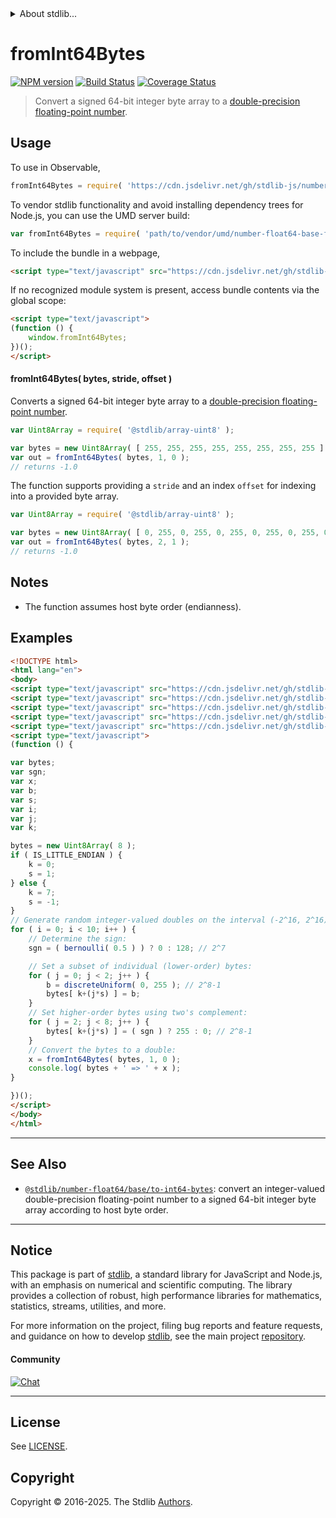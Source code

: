 <!--

@license Apache-2.0

Copyright (c) 2021 The Stdlib Authors.

Licensed under the Apache License, Version 2.0 (the "License");
you may not use this file except in compliance with the License.
You may obtain a copy of the License at

   http://www.apache.org/licenses/LICENSE-2.0

Unless required by applicable law or agreed to in writing, software
distributed under the License is distributed on an "AS IS" BASIS,
WITHOUT WARRANTIES OR CONDITIONS OF ANY KIND, either express or implied.
See the License for the specific language governing permissions and
limitations under the License.

-->


<details>
  <summary>
    About stdlib...
  </summary>
  <p>We believe in a future in which the web is a preferred environment for numerical computation. To help realize this future, we've built stdlib. stdlib is a standard library, with an emphasis on numerical and scientific computation, written in JavaScript (and C) for execution in browsers and in Node.js.</p>
  <p>The library is fully decomposable, being architected in such a way that you can swap out and mix and match APIs and functionality to cater to your exact preferences and use cases.</p>
  <p>When you use stdlib, you can be absolutely certain that you are using the most thorough, rigorous, well-written, studied, documented, tested, measured, and high-quality code out there.</p>
  <p>To join us in bringing numerical computing to the web, get started by checking us out on <a href="https://github.com/stdlib-js/stdlib">GitHub</a>, and please consider <a href="https://opencollective.com/stdlib">financially supporting stdlib</a>. We greatly appreciate your continued support!</p>
</details>

# fromInt64Bytes

[![NPM version][npm-image]][npm-url] [![Build Status][test-image]][test-url] [![Coverage Status][coverage-image]][coverage-url] <!-- [![dependencies][dependencies-image]][dependencies-url] -->

> Convert a signed 64-bit integer byte array to a [double-precision floating-point number][ieee754].



<section class="usage">

## Usage

To use in Observable,

```javascript
fromInt64Bytes = require( 'https://cdn.jsdelivr.net/gh/stdlib-js/number-float64-base-from-int64-bytes@umd/browser.js' )
```

To vendor stdlib functionality and avoid installing dependency trees for Node.js, you can use the UMD server build:

```javascript
var fromInt64Bytes = require( 'path/to/vendor/umd/number-float64-base-from-int64-bytes/index.js' )
```

To include the bundle in a webpage,

```html
<script type="text/javascript" src="https://cdn.jsdelivr.net/gh/stdlib-js/number-float64-base-from-int64-bytes@umd/browser.js"></script>
```

If no recognized module system is present, access bundle contents via the global scope:

```html
<script type="text/javascript">
(function () {
    window.fromInt64Bytes;
})();
</script>
```

#### fromInt64Bytes( bytes, stride, offset )

Converts a signed 64-bit integer byte array to a [double-precision floating-point number][ieee754].

```javascript
var Uint8Array = require( '@stdlib/array-uint8' );

var bytes = new Uint8Array( [ 255, 255, 255, 255, 255, 255, 255, 255 ] );
var out = fromInt64Bytes( bytes, 1, 0 );
// returns -1.0
```

The function supports providing a `stride` and an index `offset` for indexing into a provided byte array.

<!-- eslint-disable max-len -->

```javascript
var Uint8Array = require( '@stdlib/array-uint8' );

var bytes = new Uint8Array( [ 0, 255, 0, 255, 0, 255, 0, 255, 0, 255, 0, 255, 0, 255, 0, 255 ] );
var out = fromInt64Bytes( bytes, 2, 1 );
// returns -1.0
```

</section>

<!-- /.usage -->

<section class="notes">

## Notes

-   The function assumes host byte order (endianness).

</section>

<!-- /.notes -->

<section class="examples">

## Examples

<!-- eslint no-undef: "error" -->

```html
<!DOCTYPE html>
<html lang="en">
<body>
<script type="text/javascript" src="https://cdn.jsdelivr.net/gh/stdlib-js/assert-is-little-endian@umd/browser.js"></script>
<script type="text/javascript" src="https://cdn.jsdelivr.net/gh/stdlib-js/random-base-discrete-uniform@umd/browser.js"></script>
<script type="text/javascript" src="https://cdn.jsdelivr.net/gh/stdlib-js/random-base-bernoulli@umd/browser.js"></script>
<script type="text/javascript" src="https://cdn.jsdelivr.net/gh/stdlib-js/array-uint8@umd/browser.js"></script>
<script type="text/javascript" src="https://cdn.jsdelivr.net/gh/stdlib-js/number-float64-base-from-int64-bytes@umd/browser.js"></script>
<script type="text/javascript">
(function () {

var bytes;
var sgn;
var x;
var b;
var s;
var i;
var j;
var k;

bytes = new Uint8Array( 8 );
if ( IS_LITTLE_ENDIAN ) {
    k = 0;
    s = 1;
} else {
    k = 7;
    s = -1;
}
// Generate random integer-valued doubles on the interval (-2^16, 2^16)...
for ( i = 0; i < 10; i++ ) {
    // Determine the sign:
    sgn = ( bernoulli( 0.5 ) ) ? 0 : 128; // 2^7

    // Set a subset of individual (lower-order) bytes:
    for ( j = 0; j < 2; j++ ) {
        b = discreteUniform( 0, 255 ); // 2^8-1
        bytes[ k+(j*s) ] = b;
    }
    // Set higher-order bytes using two's complement:
    for ( j = 2; j < 8; j++ ) {
        bytes[ k+(j*s) ] = ( sgn ) ? 255 : 0; // 2^8-1
    }
    // Convert the bytes to a double:
    x = fromInt64Bytes( bytes, 1, 0 );
    console.log( bytes + ' => ' + x );
}

})();
</script>
</body>
</html>
```

</section>

<!-- /.examples -->

<!-- Section for related `stdlib` packages. Do not manually edit this section, as it is automatically populated. -->

<section class="related">

* * *

## See Also

-   <span class="package-name">[`@stdlib/number-float64/base/to-int64-bytes`][@stdlib/number/float64/base/to-int64-bytes]</span><span class="delimiter">: </span><span class="description">convert an integer-valued double-precision floating-point number to a signed 64-bit integer byte array according to host byte order.</span>

</section>

<!-- /.related -->

<!-- Section for all links. Make sure to keep an empty line after the `section` element and another before the `/section` close. -->


<section class="main-repo" >

* * *

## Notice

This package is part of [stdlib][stdlib], a standard library for JavaScript and Node.js, with an emphasis on numerical and scientific computing. The library provides a collection of robust, high performance libraries for mathematics, statistics, streams, utilities, and more.

For more information on the project, filing bug reports and feature requests, and guidance on how to develop [stdlib][stdlib], see the main project [repository][stdlib].

#### Community

[![Chat][chat-image]][chat-url]

---

## License

See [LICENSE][stdlib-license].


## Copyright

Copyright &copy; 2016-2025. The Stdlib [Authors][stdlib-authors].

</section>

<!-- /.stdlib -->

<!-- Section for all links. Make sure to keep an empty line after the `section` element and another before the `/section` close. -->

<section class="links">

[npm-image]: http://img.shields.io/npm/v/@stdlib/number-float64-base-from-int64-bytes.svg
[npm-url]: https://npmjs.org/package/@stdlib/number-float64-base-from-int64-bytes

[test-image]: https://github.com/stdlib-js/number-float64-base-from-int64-bytes/actions/workflows/test.yml/badge.svg?branch=main
[test-url]: https://github.com/stdlib-js/number-float64-base-from-int64-bytes/actions/workflows/test.yml?query=branch:main

[coverage-image]: https://img.shields.io/codecov/c/github/stdlib-js/number-float64-base-from-int64-bytes/main.svg
[coverage-url]: https://codecov.io/github/stdlib-js/number-float64-base-from-int64-bytes?branch=main

<!--

[dependencies-image]: https://img.shields.io/david/stdlib-js/number-float64-base-from-int64-bytes.svg
[dependencies-url]: https://david-dm.org/stdlib-js/number-float64-base-from-int64-bytes/main

-->

[chat-image]: https://img.shields.io/gitter/room/stdlib-js/stdlib.svg
[chat-url]: https://app.gitter.im/#/room/#stdlib-js_stdlib:gitter.im

[stdlib]: https://github.com/stdlib-js/stdlib

[stdlib-authors]: https://github.com/stdlib-js/stdlib/graphs/contributors

[umd]: https://github.com/umdjs/umd
[es-module]: https://developer.mozilla.org/en-US/docs/Web/JavaScript/Guide/Modules

[deno-url]: https://github.com/stdlib-js/number-float64-base-from-int64-bytes/tree/deno
[deno-readme]: https://github.com/stdlib-js/number-float64-base-from-int64-bytes/blob/deno/README.md
[umd-url]: https://github.com/stdlib-js/number-float64-base-from-int64-bytes/tree/umd
[umd-readme]: https://github.com/stdlib-js/number-float64-base-from-int64-bytes/blob/umd/README.md
[esm-url]: https://github.com/stdlib-js/number-float64-base-from-int64-bytes/tree/esm
[esm-readme]: https://github.com/stdlib-js/number-float64-base-from-int64-bytes/blob/esm/README.md
[branches-url]: https://github.com/stdlib-js/number-float64-base-from-int64-bytes/blob/main/branches.md

[stdlib-license]: https://raw.githubusercontent.com/stdlib-js/number-float64-base-from-int64-bytes/main/LICENSE

[ieee754]: https://en.wikipedia.org/wiki/IEEE_754-1985

<!-- <related-links> -->

[@stdlib/number/float64/base/to-int64-bytes]: https://github.com/stdlib-js/number-float64-base-to-int64-bytes/tree/umd

<!-- </related-links> -->

</section>

<!-- /.links -->
